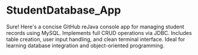 # StudentDatabase_App
Sure! Here's a concise GitHub reJava console app for managing student records using MySQL. Implements full CRUD operations via JDBC. Includes table creation, user input handling, and clean terminal interface. Ideal for learning database integration and object-oriented programming.  
